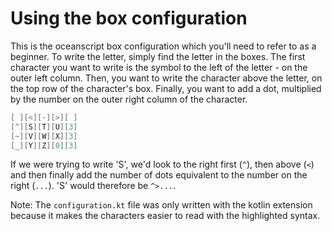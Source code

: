 # Using the box configuration

This is the oceanscript box configuration which you'll need to refer to as a beginner.
To write the letter, simply find the letter in the boxes. The first character you want to write
is the symbol to the left of the letter - on the outer left column. Then, you want to write
the character above the letter, on the top row of the character's box. Finally, you want to add a dot, 
multiplied by the number on the outer right column of the character.

```kt
[ ][<][-][>][ ]
[^][S][T][U][3]
[~][V][W][X][3]
[_][Y][Z][0][3]
```

If we were trying to write 'S', we'd look to the right first (``^``), then above (``<``) and then finally
add the number of dots equivalent to the number on the right (``...``). 'S' would therefore be ``^>...``.

Note: The ``configuration.kt`` file was only written with the kotlin extension because it makes the characters easier
to read with the highlighted syntax.
